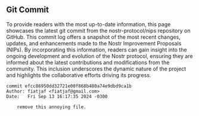## Git Commit
To provide readers with the most up-to-date information, this page showcases the latest git commit from the nostr-protocol/nips repository on GitHub. This commit log offers a snapshot of the most recent changes, updates, and enhancements made to the Nostr Improvement Proposals (NIPs). By incorporating this information, readers can gain insight into the ongoing development and evolution of the Nostr protocol, ensuring they are informed about the latest contributions and modifications from the community. This inclusion underscores the dynamic nature of the project and highlights the collaborative efforts driving its progress.

```shell
commit efcc86950dd32721e00f868b480a74e9dbd9ca1b
Author: fiatjaf <fiatjaf@gmail.com>
Date:   Fri Sep 13 16:17:35 2024 -0300

    remove this annoying file.
```
